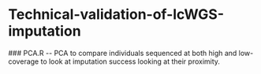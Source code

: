 # Technical-validation-of-lcWGS-imputation
### PCA.R -- PCA to compare individuals sequenced at both high and low-coverage to look at imputation success looking at their proximity.
